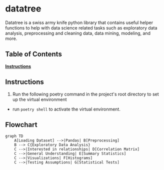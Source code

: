 # datatree
Datatree is a swiss army knife python library that contains useful helper functions to help with data science related tasks such as exploratory data analysis, preprocessing and cleaning data, data mining, modeling, and more.

## Table of Contents
[**Instructions**](#instructions)

## Instructions

1. Run the following poetry command in the project's root directory to set up the virtual environment
+ run `poetry shell` to activate the virtual environment.


## Flowchart

```mermaid
graph TD
    A[Loading Dataset] -->|Pandas| B[Preprocessing]
    B --> C{Exploratory Data Analysis}
    C -->|Interested in relationships| D[Correlation Matrix]
    C -->|General Understanding| E[Summary Statistics]
    C -->|Visualizations| F[Histograms]
    C -->|Testing Assumptions| G[Statistical Tests]
```
